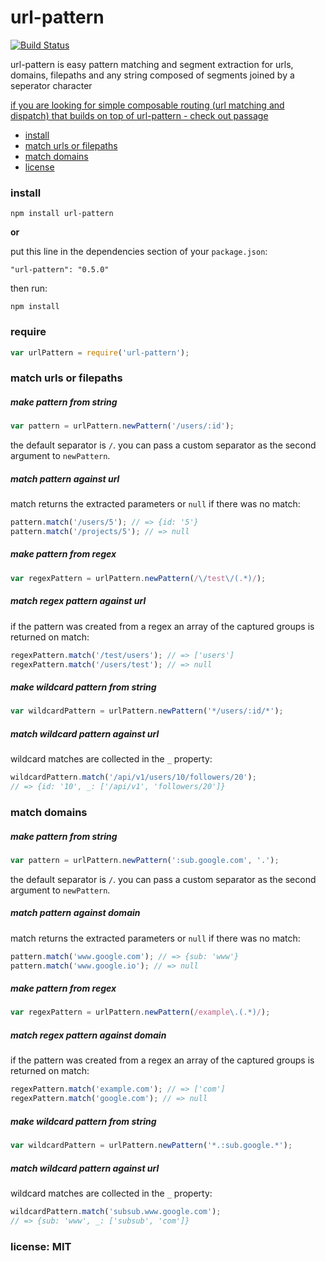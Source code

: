 # url-pattern

[![Build Status](https://travis-ci.org/snd/url-pattern.png)](https://travis-ci.org/snd/url-pattern)

url-pattern is easy pattern matching and segment extraction for
urls, domains, filepaths and any string composed of segments joined
by a seperator character

[if you are looking for simple composable routing (url matching and dispatch)
that builds on top of url-pattern - check out passage](https://github.com/snd/passage)

- [install](#install)
- [match urls or filepaths](#match-urls-or-filepaths)
- [match domains](#match-domains)
- [license](#match-domains)

### install

```
npm install url-pattern
```

**or**

put this line in the dependencies section of your `package.json`:

```
"url-pattern": "0.5.0"
```

then run:

```
npm install
```

### require

```javascript
var urlPattern = require('url-pattern');
```

### match urls or filepaths

##### make pattern from string

```javascript
var pattern = urlPattern.newPattern('/users/:id');
```

the default separator is `/`. you can pass a custom separator
as the second argument to `newPattern`.

##### match pattern against url

match returns the extracted parameters or `null` if there was no match:

```javascript
pattern.match('/users/5'); // => {id: '5'}
pattern.match('/projects/5'); // => null
```

##### make pattern from regex

```javascript
var regexPattern = urlPattern.newPattern(/\/test\/(.*)/);
```

##### match regex pattern against url

if the pattern was created from a regex an array of the captured groups is returned on match:

```javascript
regexPattern.match('/test/users'); // => ['users']
regexPattern.match('/users/test'); // => null
```

##### make wildcard pattern from string

```javascript
var wildcardPattern = urlPattern.newPattern('*/users/:id/*');
```

##### match wildcard pattern against url

wildcard matches are collected in the `_` property:

```javascript
wildcardPattern.match('/api/v1/users/10/followers/20');
// => {id: '10', _: ['/api/v1', 'followers/20']}
```

### match domains

##### make pattern from string

```javascript
var pattern = urlPattern.newPattern(':sub.google.com', '.');
```

the default separator is `/`. you can pass a custom separator
as the second argument to `newPattern`.

##### match pattern against domain

match returns the extracted parameters or `null` if there was no match:

```javascript
pattern.match('www.google.com'); // => {sub: 'www'}
pattern.match('www.google.io'); // => null
```

##### make pattern from regex

```javascript
var regexPattern = urlPattern.newPattern(/example\.(.*)/);
```

##### match regex pattern against domain

if the pattern was created from a regex an array of the captured groups is returned on match:

```javascript
regexPattern.match('example.com'); // => ['com']
regexPattern.match('google.com'); // => null
```

##### make wildcard pattern from string

```javascript
var wildcardPattern = urlPattern.newPattern('*.:sub.google.*');
```

##### match wildcard pattern against url

wildcard matches are collected in the `_` property:

```javascript
wildcardPattern.match('subsub.www.google.com');
// => {sub: 'www', _: ['subsub', 'com']}
```

### license: MIT
